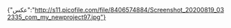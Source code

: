 {"عکس":"http://s11.picofile.com/file/8406574884/Screenshot_20200819_032335_com_my_newproject97.jpg"}
